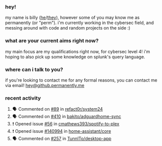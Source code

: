 ### hey!
my name is billy ([he](https://en.pronouns.page/he/him)/[they](https://en.pronouns.page/they/them)), however some of you may know me as permanently (or "perm"). i'm currently working in the cybersec field, and messing around with code and random projects on the side :)

### what are your current aims right now?
my main focus are my qualifications right now, for cybersec level 4! i'm hoping to also pick up some knowledge on splunk's query language.

### where can i talk to you?
if you're looking to contact me for any formal reasons, you can contact me via email! [hey@github.permanently.me](mailto:hey@github.permanently.me)

### recent activity
<!--START_SECTION:activity-->
1. 🗣 Commented on [#89](https://github.com/refact0r/system24/issues/89#issuecomment-2827105880) in [refact0r/system24](https://github.com/refact0r/system24)
2. 🗣 Commented on [#410](https://github.com/bakito/adguardhome-sync/issues/410#issuecomment-2779006664) in [bakito/adguardhome-sync](https://github.com/bakito/adguardhome-sync)
3. ❗ Opened issue [#56](https://github.com/cmathews393/spotify-to-plex/issues/56) in [cmathews393/spotify-to-plex](https://github.com/cmathews393/spotify-to-plex)
4. ❗ Opened issue [#140994](https://github.com/home-assistant/core/issues/140994) in [home-assistant/core](https://github.com/home-assistant/core)
5. 🗣 Commented on [#257](https://github.com/TunnlTo/desktop-app/issues/257#issuecomment-2705268769) in [TunnlTo/desktop-app](https://github.com/TunnlTo/desktop-app)
<!--END_SECTION:activity-->
